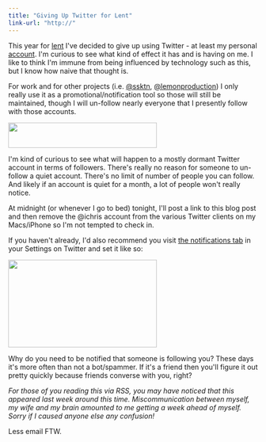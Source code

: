 ```yaml
---
title: "Giving Up Twitter for Lent"
link-url: "http://"
---
```

<p>This year for <a href="http://en.wikipedia.org/wiki/Lent">lent</a> I've decided to give up using Twitter - at least my personal <a href="http://www.twitter.com/ichris">account</a>. I'm curious to see what kind of effect it has and is having on me. I like to think I'm immune from being influenced by technology such as this, but I know how naive that thought is.</p>
<p>For work and for other projects (i.e. <a href="http://www.twitter.com/ssktn">@ssktn</a>, <a href="http://www.twitter.com/lemonproduction">@lemonproduction</a>) I only really use it as a promotional/notification tool so those will still be maintained, though I will un-follow nearly everyone that I presently follow with those accounts.</p>
<p><a href="https://chrisenns.com/wp-content/uploads/2011/03/twitteraccountdetails.jpg"><img src="https://chrisenns.com/wp-content/uploads/2011/03/twitteraccountdetails-300x51.jpg" alt="" title="twitteraccountdetails" width="300" height="51" class="aligncenter size-medium wp-image-19368" /></a></p>
<p>I'm kind of curious to see what will happen to a mostly dormant Twitter account in terms of followers. There's really no reason for someone to un-follow a quiet account. There's no limit of number of people you can follow. And likely if an account is quiet for a month, a lot of people won't really notice.</p>
<p>At midnight (or whenever I go to bed) tonight, I'll post a link to this blog post and then remove the @ichris account from the various Twitter clients on my Macs/iPhone so I'm not tempted to check in.</p>
<p>If you haven't already, I'd also recommend you visit <a href="https://twitter.com/settings/notifications">the notifications tab</a> in your Settings on Twitter and set it like so:</p>
<p><a href="https://chrisenns.com/wp-content/uploads/2011/03/twittersettings.jpg"><img src="https://chrisenns.com/wp-content/uploads/2011/03/twittersettings-300x177.jpg" alt="" title="twittersettings" width="300" height="177" class="aligncenter size-medium wp-image-19369" /></a></p>
<p>Why do you need to be notified that someone is following you? These days it's more often than not a bot/spammer. If it's a friend then you'll figure it out pretty quickly because friends converse with you, right?</p>
<p><em>For those of you reading this via RSS, you may have noticed that this appeared last week around this time. Miscommunication between myself, my wife and my brain amounted to me getting a week ahead of myself. Sorry if I caused anyone else any confusion!</em></p>
<p>Less email FTW.</p>
